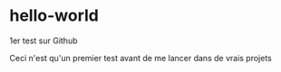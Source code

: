 # hello-world
1er test sur Github

Ceci n'est qu'un premier test avant de me lancer dans de vrais projets

